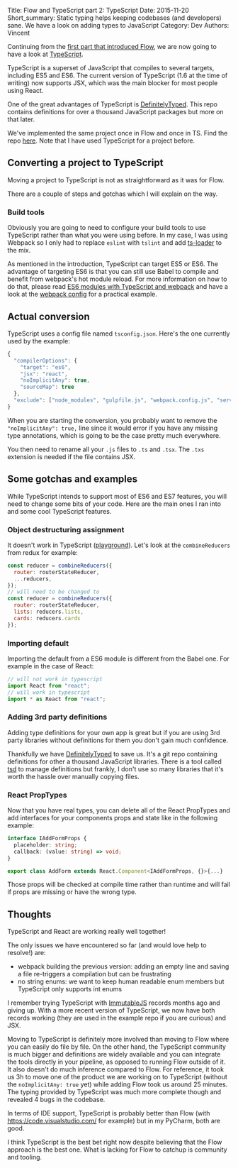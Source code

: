Title: Flow and TypeScript part 2: TypeScript
Date: 2015-11-20
Short_summary: Static typing helps keeping codebases (and developers) sane. We have a look on adding types to JavaScript
Category: Dev
Authors: Vincent


Continuing from the [first part that introduced Flow](https://blog.wearewizards.io/flow-and-typescript-part-1-flow), we are now going to have a look at [TypeScript](http://www.typescriptlang.org/).

TypeScript is a superset of JavaScript that compiles to several targets, including ES5 and ES6. The current version of TypeScript (1.6 at the time of writing) now supports JSX, which was the main blocker for most people using React.

One of the great advantages of TypeScript is  [DefinitelyTyped](https://github.com/borisyankov/DefinitelyTyped). This repo contains definitions for over a thousand JavaScript packages but more on that later.

We've implemented the same project once in Flow and once in TS. Find the repo [here](https://github.com/Keats/flow-typescript). Note that I have used TypeScript for a project before.


## Converting a project to TypeScript
Moving a project to TypeScript is not as straightforward as it was for Flow.

There are a couple of steps and gotchas which I will explain on the way.

### Build tools
Obviously you are going to need to configure your build tools to use TypeScript rather than what you were using before.
In my case, I was using Webpack so I only had to replace `eslint` with `tslint` and add [ts-loader](https://github.com/TypeStrong/ts-loader) to the mix.

As mentioned in the introduction, TypeScript can target ES5 or ES6. The advantage of targeting ES6 is that you can still use Babel to compile and benefit from webpack's hot module reload. For more information on how to do that, please read [ES6 modules with TypeScript and webpack](www.jbrantly.com/es6-modules-with-typescript-and-webpack/) and have a look at the [webpack config](https://github.com/Keats/flow-typescript/blob/master/typescript/webpack.config.js) for a practical example.


## Actual conversion
TypeScript uses a config file named `tsconfig.json`. Here's the one currently used by the example:

```ts
{
  "compilerOptions": {
    "target": "es6",
    "jsx": "react",
    "noImplicitAny": true,
    "sourceMap": true
  },
  "exclude": ["node_modules", "gulpfile.js", "webpack.config.js", "server.js"]
}
```
When you are starting the conversion, you probably want to remove the `"noImplicitAny": true,` line since it would error if you have any missing type annotations, which is going to be the case pretty much everywhere.

You then need to rename all your `.js` files to `.ts` and `.tsx`. The `.txs` extension is needed if the file contains JSX.

## Some gotchas and examples
While TypeScript intends to support most of ES6 and ES7 features, you will need to change some bits of your code. Here are the main ones I ran into and some cool TypeScript features.

### Object destructuring assignment
It doesn't work in TypeScript ([playground](http://www.typescriptlang.org/Playground#src=var%20printer%20%3D%20function%28obj%3A%20Object%29%20{%0A%09console.log%28obj%29%3B%0A}%0A%0Aconst%20hey%20%3D%20{1%3A%20null%2C%202%3A%20null}%3B%0A%0Aprinter%28{%0A%09lol%3A%20null%2C%0A%09...hey%0A}%29%3B)).
Let's look at the `combineReducers` from redux for example:

```js
const reducer = combineReducers({
  router: routerStateReducer,
  ...reducers,
});
// will need to be changed to
const reducer = combineReducers({
  router: routerStateReducer,
  lists: reducers.lists,
  cards: reducers.cards
});
```

### Importing default
Importing the default from a ES6 module is different from the Babel one. For example in the case of React:

```ts
// will not work in typescript
import React from "react";
// will work in typescript
import * as React from "react";
```

### Adding 3rd party definitions
Adding type definitions for your own app is great but if you are using 3rd party libraries without definitions for them you don't gain much confidence.

Thankfully we have [DefinitelyTyped](https://github.com/borisyankov/DefinitelyTyped) to save us. It's a git repo containing definitions for other a thousand JavaScript libraries.
There is a tool called [tsd](http://definitelytyped.org/tsd/) to manage definitions but frankly, I don't use so many libraries that it's worth the hassle over manually copying files.


### React PropTypes
Now that you have real types, you can delete all of the React PropTypes and add interfaces for your components props and state like in the following example:

```ts
interface IAddFormProps {
  placeholder: string;
  callback: (value: string) => void;
}

export class AddForm extends React.Component<IAddFormProps, {}>{...}
```
Those props will be checked at compile time rather than runtime and will fail if props are missing or have the wrong type.


## Thoughts
TypeScript and React are working really well together!

The only issues we have encountered so far (and would love help to resolve!) are:

- webpack building the previous version: adding an empty line and saving a file re-triggers a compilation but can be frustrating
- no string enums: we want to keep human readable enum members but TypeScript only supports int enums

I remember trying TypeScript with [ImmutableJS](http://facebook.github.io/immutable-js/) records months ago and giving up. With a more recent version of TypeScript, we now have both records working (they are used in the example repo if you are curious) and JSX.

Moving to TypeScript is definitely more involved than moving to Flow where you can easily do file by file. On the other hand, the TypeScript community is much bigger and definitions are widely available and you can integrate the tools directly in your pipeline, as opposed to running Flow outside of it. It also doesn't do much inference compared to Flow. For reference, it took us 3h to move one of the product we are working on to TypeScript (without the `noImplicitAny: true` yet) while adding Flow took us around 25 minutes. The typing provided by TypeScript was much more complete though and revealed 4 bugs in the codebase.

In terms of IDE support, TypeScript is probably better than Flow (with https://code.visualstudio.com/ for example) but in my PyCharm, both are good.

I think TypeScript is the best bet right now despite believing that the Flow approach is the best one. What is lacking for Flow to catchup is community and tooling.
